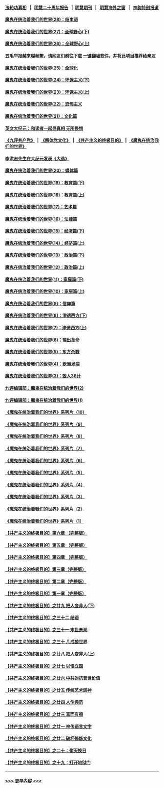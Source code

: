 #### [法轮功真相](https://github.com/gfw-breaker/truth/blob/master/README.md?t=0) &nbsp;&nbsp;|&nbsp;&nbsp; [明慧二十周年报告](https://github.com/gfw-breaker/mh-reports/blob/master/README.md?t=0) &nbsp;&nbsp;|&nbsp;&nbsp;[明慧期刊](https://github.com/gfw-breaker/mh-qikan) &nbsp;&nbsp;|&nbsp;&nbsp; [明慧海外之窗](https://github.com/gfw-breaker/mh-news/blob/master/README.md?t=0) &nbsp;&nbsp;|&nbsp;&nbsp; [神韵特别报道](https://github.com/gfw-breaker/mh-news/blob/master/shenyun.md?t=0)
#### [魔鬼在统治着我们的世界(28)：结束语](../pages/nsc422/n10936246.md?t=07121451) 
#### [魔鬼在统治着我们的世界(27)：全球野心(下)](../pages/nsc422/n10928319.md?t=07121451) 
#### [魔鬼在统治着我们的世界(26)：全球野心(上)](../pages/nsc422/n10900318.md?t=07121451) 
#### 五毛举报越来越频繁，请网友们前往下载 [一键翻墙软件](https://github.com/gfw-breaker/ssr-accounts)，并将此项目推荐给亲友
#### [魔鬼在统治着我们的世界(25)：全球化](../pages/nsc422/n10788205.md?t=07121451) 
#### [魔鬼在统治着我们的世界(24)：环保主义(下)](../pages/nsc422/n10695307.md?t=07121451) 
#### [魔鬼在统治着我们的世界(23)：环保主义(上)](../pages/nsc422/n10688613.md?t=07121451) 
#### [魔鬼在统治着我们的世界(22)：恐怖主义](../pages/nsc422/n10614727.md?t=07121451) 
#### [魔鬼在统治着我们的世界(21)：文化篇](../pages/nsc422/n10597706.md?t=07121451) 
#### [英文大纪元：和读者一起寻真相 无所畏惧](../pages/nsc422/n12542027.md?t=07121451) 
#### [《九评共产党》](https://github.com/begood0513/9ping.md/blob/master/README.md) &nbsp;|&nbsp; [《解体党文化》](../../../../jtdwh.md/blob/master/README.md)  &nbsp;|&nbsp; [《共产主义的终极目的》](../../../../gczydzjmd.md/blob/master/README.md) &nbsp;|&nbsp; [《魔鬼在统治我们的世界》](../../../../mgztzwmdsj.md/blob/master/README.md) 
#### [李洪志先生在大纪元发表《大选》](../pages/nsc422/n12534746.md?t=07121451) 
#### [魔鬼在统治着我们的世界(20)：媒体篇](../pages/nsc422/n10586579.md?t=07121451) 
#### [魔鬼在统治着我们的世界(19)：教育篇(下)](../pages/nsc422/n10564808.md?t=07121451) 
#### [魔鬼在统治着我们的世界(18)：教育篇(上)](../pages/nsc422/n10526970.md?t=07121451) 
#### [魔鬼在统治着我们的世界(17)：艺术篇](../pages/nsc422/n10499093.md?t=07121451) 
#### [魔鬼在统治着我们的世界(16)：法律篇](../pages/nsc422/n10485969.md?t=07121451) 
#### [魔鬼在统治着我们的世界(15)：经济篇(下)](../pages/nsc422/n10469975.md?t=07121451) 
#### [魔鬼在统治着我们的世界(14)：经济篇(上)](../pages/nsc422/n10457370.md?t=07121451) 
#### [魔鬼在统治着我们的世界(13)：政治篇(下)](../pages/nsc422/n10448270.md?t=07121451) 
#### [魔鬼在统治着我们的世界(12)：政治篇(上)](../pages/nsc422/n10444576.md?t=07121451) 
#### [魔鬼在统治着我们的世界(11)：家庭篇(下)](../pages/nsc422/n10440961.md?t=07121451) 
#### [魔鬼在统治着我们的世界(10)：家庭篇(上)](../pages/nsc422/n10435448.md?t=07121451) 
#### [魔鬼在统治着我们的世界(9)：信仰篇](../pages/nsc422/n10432159.md?t=07121451) 
#### [魔鬼在统治着我们的世界(8)：渗透西方(下)](../pages/nsc422/n10429603.md?t=07121451) 
#### [魔鬼在统治着我们的世界(7)：渗透西方(上)](../pages/nsc422/n10426013.md?t=07121451) 
#### [魔鬼在统治着我们的世界(6)：输出革命](../pages/nsc422/n10421536.md?t=07121451) 
#### [魔鬼在统治着我们的世界(5)：东方杀戮](../pages/nsc422/n10417707.md?t=07121451) 
#### [魔鬼在统治着我们的世界(4)：欧洲发端](../pages/nsc422/n10414890.md?t=07121451) 
#### [魔鬼在统治着我们的世界(3)：毁人36计](../pages/nsc422/n10411583.md?t=07121451) 
#### [九评编辑部：魔鬼在统治着我们的世界(2)](../pages/nsc422/n10410036.md?t=07121451) 
#### [九评编辑部：魔鬼在统治着我们的世界(1)](../pages/nsc422/n10406825.md?t=07121451) 
#### [《魔鬼在统治着我们的世界》系列片（10）](../pages/nsc422/n12292670.md?t=07121451) 
#### [《魔鬼在统治着我们的世界》系列片（9）](../pages/nsc422/n12290859.md?t=07121451) 
#### [《魔鬼在统治着我们的世界》系列片（8）](../pages/nsc422/n12287445.md?t=07121451) 
#### [《魔鬼在统治着我们的世界》系列片（7）](../pages/nsc422/n12283425.md?t=07121451) 
#### [《魔鬼在统治着我们的世界》系列片（6）](../pages/nsc422/n12282314.md?t=07121451) 
#### [《魔鬼在统治着我们的世界》系列片（5）](../pages/nsc422/n12281419.md?t=07121451) 
#### [《魔鬼在统治着我们的世界》系列片（4）](../pages/nsc422/n12274024.md?t=07121451) 
#### [《魔鬼在统治着我们的世界》系列片（3）](../pages/nsc422/n12271322.md?t=07121451) 
#### [《魔鬼在统治着我们的世界》系列片（2）](../pages/nsc422/n12269049.md?t=07121451) 
#### [《魔鬼在统治着我们的世界》系列片（1）](../pages/nsc422/n12267575.md?t=07121451) 
#### [【共产主义的终极目的】第六章 （完整版）](../pages/nsc422/n11428913.md?t=07121451) 
#### [【共产主义的终极目的】第五章 （完整版）](../pages/nsc422/n11428912.md?t=07121451) 
#### [【共产主义的终极目的】第四章 （完整版）](../pages/nsc422/n11428907.md?t=07121451) 
#### [【共产主义的终极目的】第三章（完整版）](../pages/nsc422/n11428848.md?t=07121451) 
#### [【共产主义的终极目的】第二章（完整版）](../pages/nsc422/n11428831.md?t=07121451) 
#### [【共产主义的终极目的】第一章（完整版）](../pages/nsc422/n11417651.md?t=07121451) 
#### [【共产主义的终极目的】之廿九 把人变非人(下)](../pages/nsc422/n11344140.md?t=07121451) 
#### [【共产主义的终极目的】之三十二 结语](../pages/nsc422/n11360535.md?t=07121451) 
#### [【共产主义的终极目的】之三十一 末世景观](../pages/nsc422/n11351129.md?t=07121451) 
#### [【共产主义的终极目的】之三十 几成狼世界](../pages/nsc422/n11348280.md?t=07121451) 
#### [【共产主义的终极目的】之廿八 把人变非人(上)](../pages/nsc422/n11340492.md?t=07121451) 
#### [【共产主义的终极目的】之廿七 以恨立国](../pages/nsc422/n11336944.md?t=07121451) 
#### [【共产主义的终极目的】之廿六 中共对抗普世价值](../pages/nsc422/n11324785.md?t=07121451) 
#### [【共产主义的终极目的】之廿五 传统艺术颂神](../pages/nsc422/n11296396.md?t=07121451) 
#### [【共产主义的终极目的】之廿四 人伦典范](../pages/nsc422/n11296397.md?t=07121451) 
#### [【共产主义的终极目的】之廿三 富而有德](../pages/nsc422/n11283598.md?t=07121451) 
#### [【共产主义的终极目的】之廿一 神传语言文字](../pages/nsc422/n11263265.md?t=07121451) 
#### [【共产主义的终极目的】之廿二 破坏修炼文化](../pages/nsc422/n11245728.md?t=07121451) 
#### [【共产主义的终极目的】之二十：偷天换日](../pages/nsc422/n11238846.md?t=07121451) 
#### [【共产主义的终极目的】之十九：打开地狱门](../pages/nsc422/n11206376.md?t=07121451) 

----
#### [ >>> 更早内容 <<< ](../indexes/nsc422-earlier.md)
